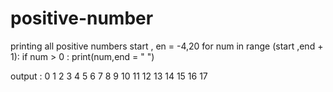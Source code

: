 # positive-number
printing all positive numbers
start , en = -4,20
for num in range (start ,end + 1):
     if num > 0 :
           print(num,end = " ")
           
 output :
  0 1 2 3 4 5 6 7 8 9 10 11 12 13 14 15 16 17
  
     
